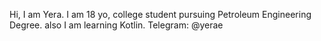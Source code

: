 Hi, I am Yera.
I am 18 yo, college student pursuing Petroleum Engineering Degree.
also I am learning Kotlin.
Telegram: @yerae
